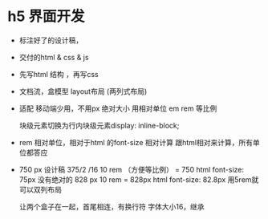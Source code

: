 # h5 界面开发

- 标注好了的设计稿，
- 交付的html & css & js
- 先写html 结构 ，再写css
- 文档流，盒模型 layout布局 (两列式布局)
- 适配 
   移动端少用，不用px 绝对大小
   用相对单位 em rem 等比例

   块级元素切换为行内块级元素display: inline-block;

- rem
  相对单位，相对于html 的font-size 相对计算   跟html相对来计算，所有单位都答应

- 750 px 设计稿  375/2 /16
  10 rem （方便等比例） = 750 html  font-size: 75px  没有绝对的
  828 px  10 rem = 828px html  font-size: 82.8px
  用5rem就可以双列布局

  让两个盒子在一起，首尾相连，有换行符
  字体大小16，继承
